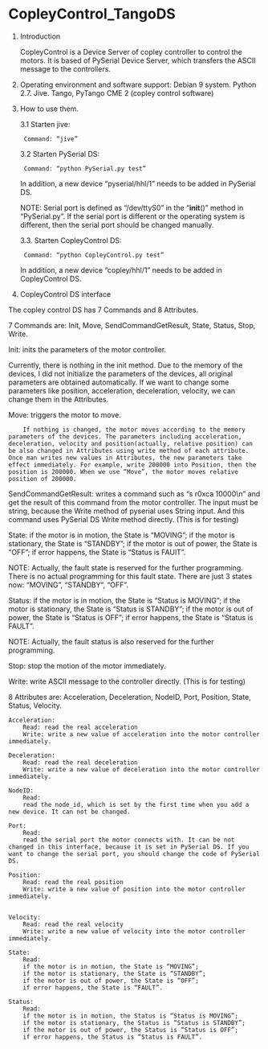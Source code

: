 # CopleyControl_TangoDS

1. Introduction

	CopleyControl is a Device Server of copley controller to control the motors. It is based of PySerial Device Server, which transfers the ASCII message to the controllers. 

2. Operating environment and software support: 
	Debian 9 system. 
	Python 2.7. 
	Jive. 
	Tango, PyTango
	CME 2 (copley control software)

3. How to use them. 

	3.1 Starten jive:

 		Command: “jive”

	3.2 Starten PySerial DS:

 		Command: “python PySerial.py test”

	In addition, a new device “pyserial/hhl/1” needs to be added in PySerial DS. 


	NOTE: Serial port is defined as “/dev/ttyS0” in the “__init__()” method in “PySerial.py”. If the serial port is different or the operating system is different, then the serial port should be changed manually. 

	3.3. Starten CopleyControl DS:

 		Command: “python CopleyControl.py test”

	In addition, a new device “copley/hhl/1” needs to be added in CopleyControl DS. 



4. CopleyControl DS interface 

The copley control DS has 7 Commands and 8 Attributes. 

7 Commands are: Init, Move, SendCommandGetResult, State, Status, Stop, Write. 

  Init: inits the parameters of the motor controller. 

  Currently, there is nothing in the init method. Due to the memory of the devices, I did not initialize the parameters of the devices, all original parameters are obtained automatically. If we want to change some parameters like position, acceleration, deceleration, velocity, we can change them in the Attributes. 

  Move:	triggers the motor to move. 
		
		If nothing is changed, the motor moves according to the memory parameters of the devices. The parameters including acceleration, deceleration, velocity and position(actually, relative position) can be also changed in Attributes using write method of each attribute. Once man writes new values in Attributes, the new parameters take effect immediately. For example, write 200000 into Position, then the position is 200000. When we use “Move”, the motor moves relative position of 200000. 

  SendCommandGetResult: writes a command such as “s r0xca 10000\n” and get the result of this command from the motor controller. The input must be string, because the Write method of pyserial uses String input. And this command uses PySerial DS Write method directly. (This is for testing)

  State: if the motor is in motion, the State is “MOVING”;
		if the motor is stationary, the State is “STANDBY”;
		if the motor is out of power, the State is “OFF”;
		if error happens, the State is “Status is FAUlT”. 

   NOTE: Actually, the fault state is reserved for the further programming. There is no actual programming for this fault state. There are just 3 states now: “MOVING”, “STANDBY”, “OFF”. 

  Status: if the motor is in motion, the State is “Status is MOVING”;
		if the motor is stationary, the State is “Status is STANDBY”;
		if the motor is out of power, the State is “Status is OFF”;
		if error happens, the State is “Status is FAULT”.

   NOTE: Actually, the fault status is also reserved for the further programming.  

  Stop: stop the motion of the motor immediately.
	
  Write: write ASCII message to the controller directly. (This is for testing)
	
	
8 Attributes are: Acceleration, Deceleration, NodeID, Port, Position, State, Status, Velocity.

	Acceleration: 
		Read: read the real acceleration 
		Write: write a new value of acceleration into the motor controller immediately.

	Deceleration: 
		Read: read the real deceleration
		Write: write a new value of deceleration into the motor controller immediately.

	NodeID:
		Read: 
		read the node_id, which is set by the first time when you add a new device. It can not be changed. 

	Port:
		Read: 
		read the serial port the motor connects with. It can be not changed in this interface, because it is set in PySerial DS. If you want to change the serial port, you should change the code of PySerial DS.

	Position: 
		Read: read the real position
		Write: write a new value of position into the motor controller immediately.


	Velocity: 
		Read: read the real velocity
		Write: write a new value of velocity into the motor controller immediately.

	State: 
		Read:
		if the motor is in motion, the State is “MOVING”;
		if the motor is stationary, the State is “STANDBY”;
		if the motor is out of power, the State is “OFF”;
		if error happens, the State is “FAULT”.

	Status: 
		Read:
		if the motor is in motion, the Status is “Status is MOVING”;
		if the motor is stationary, the Status is “Status is STANDBY”;
		if the motor is out of power, the Status is “Status is OFF”;
		if error happens, the Status is “Status is FAULT”.
	
